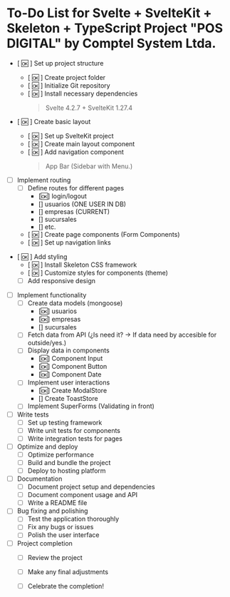 # To-Do List for Svelte + SvelteKit + Skeleton + TypeScript Project "POS DIGITAL" by Comptel System Ltda.

- [ 🆗 ] Set up project structure
  - [ 🆗 ] Create project folder
  - [ 🆗 ] Initialize Git repository
  - [ 🆗 ] Install necessary dependencies
    > Svelte 4.2.7 + SvelteKit 1.27.4

- [ 🆗 ] Create basic layout
  - [ 🆗 ] Set up SvelteKit project
  - [ 🆗 ] Create main layout component
  - [ 🆗 ] Add navigation component
    > App Bar (Sidebar with Menu.)

- [ ] Implement routing
  - [ ] Define routes for different pages
    - [🆗] login/logout
    - [] usuarios (ONE USER IN DB)
    - [] empresas (CURRENT)
    - [] sucursales
    - [] etc.
  - [ 🆗 ] Create page components (Form Components)
  - [ 🆗 ] Set up navigation links

- [ 🆗 ] Add styling
  - [ 🆗 ] Install Skeleton CSS framework
  - [ 🆗 ] Customize styles for components (theme)
  - [ ] Add responsive design

- [ ] Implement functionality
  - [ ] Create data models (mongoose)
    - [🆗] usuarios
    - [🆗] empresas
    - [] sucursales
  - [ ] Fetch data from API (¿Is need it? -> If data need by accesible for outside/yes.)
  - [ ] Display data in components
    - [🆗] Component Input
    - [🆗] Component Button
    - [🆗] Component Date
  - [ ] Implement user interactions
    - [🆗] Create ModalStore
    - [] Create ToastStore
  - [ ] Implement SuperForms (Validating in front)

- [ ] Write tests
  - [ ] Set up testing framework
  - [ ] Write unit tests for components
  - [ ] Write integration tests for pages

- [ ] Optimize and deploy
  - [ ] Optimize performance
  - [ ] Build and bundle the project
  - [ ] Deploy to hosting platform

- [ ] Documentation
  - [ ] Document project setup and dependencies
  - [ ] Document component usage and API
  - [ ] Write a README file

- [ ] Bug fixing and polishing
  - [ ] Test the application thoroughly
  - [ ] Fix any bugs or issues
  - [ ] Polish the user interface

- [ ] Project completion
  - [ ] Review the project
  - [ ] Make any final adjustments
  - [ ] Celebrate the completion!

